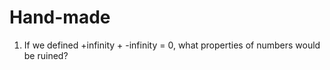 # Hand-made

1. If we defined +infinity + -infinity = 0, what properties of numbers would be ruined? 



